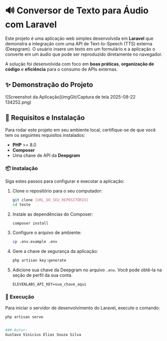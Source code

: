 # 🔊 Conversor de Texto para Áudio com Laravel

Este projeto é uma aplicação web simples desenvolvida em **Laravel** que demonstra a integração com uma API de Text-to-Speech (TTS) externa (Deepgram). O usuário insere um texto em um formulário e a aplicação o converte em um áudio que pode ser reproduzido diretamente no navegador.

A solução foi desenvolvida com foco em **boas práticas**, **organização de código** e **eficiência** para o consumo de APIs externas.


## ✨ Demonstração do Projeto

![Screenshot da Aplicação](imgGit/Captura de tela 2025-08-22 134252.png)

## 🚀 Requisitos e Instalação

Para rodar este projeto em seu ambiente local, certifique-se de que você tem os seguintes requisitos instalados:

- **PHP** >= 8.0
- **Composer**
- Uma chave de API da **Deepgram**

### 📦 Instalação
Siga estes passos para configurar e executar a aplicação:

1.  Clone o repositório para o seu computador:
    ```bash
    git clone [URL_DO_SEU_REPOSITÓRIO]
    cd teste
    ```

2.  Instale as dependências do Composer:
    ```bash
    composer install
    ```

3.  Configure o arquivo de ambiente:
    ```bash
    cp .env.example .env
    ```

4.  Gere a chave de segurança da aplicação:
    ```bash
    php artisan key:generate
    ```

5.  Adicione sua chave da Deepgram no arquivo `.env`. Você pode obtê-la na seção de perfil da sua conta.
    ```env
    ELEVENLABS_API_KEY=sua_chave_aqui
    ```

### 🏃 Execução

Para iniciar o servidor de desenvolvimento do Laravel, execute o comando:

```bash
php artisan serve


### Autor:
Gustavo Vinicius Elias Souza Silva
